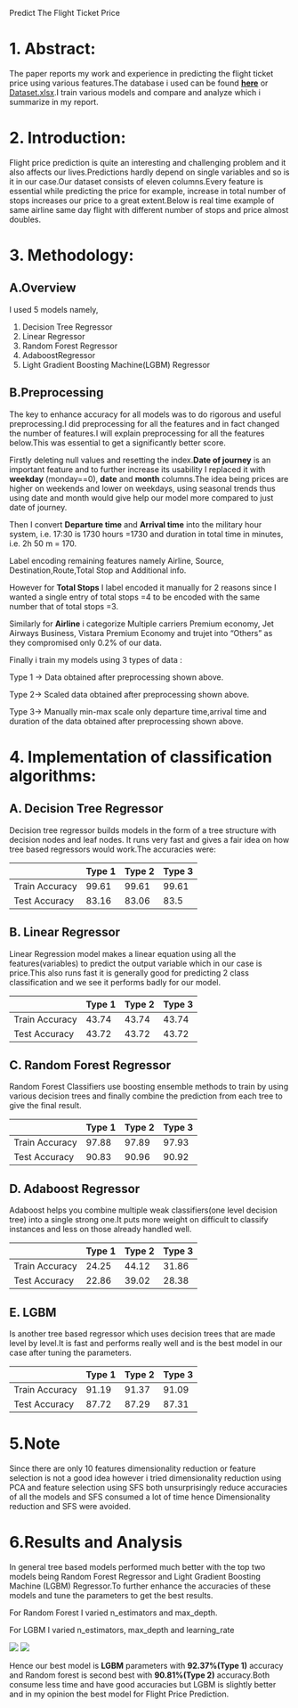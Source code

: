 Predict The Flight Ticket Price

# **1. Abstract:**

The paper reports my work and experience in predicting the flight ticket price using various features.The database i used can be found [**here**](https://docs.google.com/spreadsheets/d/1duJy_VZoxnF_1jydxndbFDo1ubc-sX6W/edit#gid=1005231314) or [Dataset.xlsx](https://docs.google.com/spreadsheets/d/1duJy_VZoxnF_1jydxndbFDo1ubc-sX6W/edit#gid=1005231314).I train various models and compare and analyze which i summarize in my report.

# **2. Introduction:**

Flight price prediction is quite an interesting and challenging problem and it also affects our lives.Predictions hardly depend on single variables and so is it in our case.Our dataset consists of eleven columns.Every feature is essential while predicting the price for example, increase in total number of stops increases our price to a great extent.Below is real time example of same airline same day flight with different number of stops and price almost doubles.







# **3. Methodology:**

## **A.Overview**

I used 5 models namely,

1.  Decision Tree Regressor
2.  Linear Regressor
3.  Random Forest Regressor
4.  AdaboostRegressor
5.  Light Gradient Boosting Machine(LGBM) Regressor

## **B.Preprocessing**

The key to enhance accuracy for all models was to do rigorous and useful preprocessing.I did preprocessing for all the features and in fact changed the number of features.I will explain preprocessing for all the features below.This was essential to get a significantly better score.

Firstly deleting null values and resetting the index.**Date of journey** is an important feature and to further increase its usability I replaced it with **weekday** (monday==0), **date** and **month** columns.The idea being prices are higher on weekends and lower on weekdays, using seasonal trends thus using date and month would give help our model more compared to just date of journey.

Then I convert **Departure time** and **Arrival time** into the military hour system, i.e. 17:30 is 1730 hours =1730 and duration in total time in minutes, i.e. 2h 50 m = 170.

Label encoding remaining features namely Airline, Source, Destination,Route,Total Stop and Additional info.

However for **Total Stops** I label encoded it manually for 2 reasons since I wanted a single entry of total stops =4 to be encoded with the same number that of total stops =3.

Similarly for **Airline** i categorize Multiple carriers Premium economy, Jet Airways Business, Vistara Premium Economy and trujet into “Others” as they compromised only 0.2% of our data.

Finally i train my models using 3 types of data :

Type 1 -\> Data obtained after preprocessing shown above.

Type 2-\> Scaled data obtained after preprocessing shown above.

Type 3-\> Manually min-max scale only departure time,arrival time and duration of the data obtained after preprocessing shown above.

# **4. Implementation of classification algorithms:**

## **A. Decision Tree Regressor**

Decision tree regressor builds models in the form of a tree structure with decision nodes and leaf nodes. It runs very fast and gives a fair idea on how tree based regressors would work.The accuracies were:

|                | Type 1  | Type 2 | Type 3  |
|----------------|---------|--------|---------|
| Train Accuracy | 99.61   | 99.61  | 99.61   |
| Test Accuracy  | 83.16   | 83.06  | 83.5    |

## **B. Linear Regressor**

Linear Regression model makes a linear equation using all the features(variables) to predict the output variable which in our case is price.This also runs fast it is generally good for predicting 2 class classification and we see it performs badly for our model.

|                | Type 1  | Type 2 | Type 3  |
|----------------|---------|--------|---------|
| Train Accuracy | 43.74   | 43.74  | 43.74   |
| Test Accuracy  | 43.72   | 43.72  | 43.72   |

## **C. Random Forest Regressor**

Random Forest Classifiers use boosting ensemble methods to train by using various decision trees and finally combine the prediction from each tree to give the final result.

|                | Type 1  | Type 2 | Type 3  |
|----------------|---------|--------|---------|
| Train Accuracy | 97.88   | 97.89  | 97.93   |
| Test Accuracy  | 90.83   | 90.96  | 90.92   |

## **D. Adaboost Regressor**

Adaboost helps you combine multiple weak classifiers(one level decision tree) into a single strong one.It puts more weight on difficult to classify instances and less on those already handled well.

|                | Type 1  | Type 2 | Type 3  |
|----------------|---------|--------|---------|
| Train Accuracy | 24.25   | 44.12  | 31.86   |
| Test Accuracy  | 22.86   | 39.02  | 28.38   |

## **E. LGBM**

Is another tree based regressor which uses decision trees that are made level by level.It is fast and performs really well and is the best model in our case after tuning the parameters.

|                | Type 1  | Type 2 | Type 3  |
|----------------|---------|--------|---------|
| Train Accuracy | 91.19   | 91.37  | 91.09   |
| Test Accuracy  | 87.72   | 87.29  | 87.31   |

# **5.Note**

Since there are only 10 features dimensionality reduction or feature selection is not a good idea however i tried dimensionality reduction using PCA and feature selection using SFS both unsurprisingly reduce accuracies of all the models and SFS consumed a lot of time hence Dimensionality reduction and SFS were avoided.

# **6.Results and Analysis**

In general tree based models performed much better with the top two models being Random Forest Regressor and Light Gradient Boosting Machine (LGBM) Regressor.To further enhance the accuracies of these models and tune the parameters to get the best results.

For Random Forest I varied n_estimators and max_depth.

For LGBM I varied n_estimators, max_depth and learning_rate

![](media/af2bd149da8cd98a73aeceb63ff9bbba.png) ![](media/20374305d381ec0214dc6b8d6a89a2bb.png)

Hence our best model is **LGBM** parameters with **92.37%(Type 1)** accuracy and Random forest is second best with **90.81%(Type 2)** accuracy.Both consume less time and have good accuracies but LGBM is slightly better and in my opinion the best model for Flight Price Prediction.
